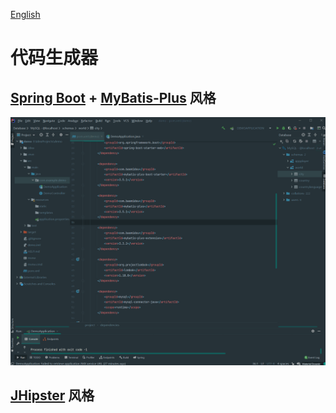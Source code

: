 [English](codeGen.md)

# 代码生成器

## [Spring Boot][Spring Boot] + [MyBatis-Plus][MyBatis-Plus] 风格
![](img/code_gen_preview_1.gif)

## [JHipster][JHipster] 风格


[Spring Boot]: https://spring.io/projects/spring-boot

[MyBatis-Plus]: https://github.com/baomidou/mybatis-plus

[JHipster]: https://www.jhipster.tech/

